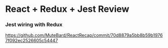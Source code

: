 # React + Redux + Jest Review

### Jest wiring with Redux
https://github.com/MuteBard/ReactRecap/commit/70d8879a5bb8b59b19767f092ec2526605c54447
